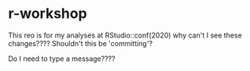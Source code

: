 # r-workshop
This reo is for my analyses at RStudio::conf(2020)
why can't I see these changes????
Shouldn't this be 'committing'?


Do I need to type a message????



